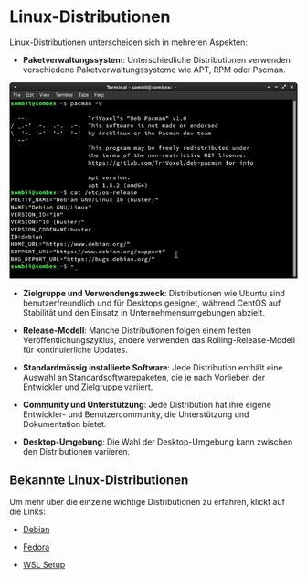 # Linux-Distributionen

Linux-Distributionen unterscheiden sich in mehreren Aspekten:

- **Paketverwaltungssystem**: Unterschiedliche Distributionen verwenden verschiedene Paketverwaltungssysteme wie APT, RPM oder Pacman.

![](pacman.png)

- **Zielgruppe und Verwendungszweck**: Distributionen wie Ubuntu sind benutzerfreundlich und für Desktops geeignet, während CentOS auf Stabilität und den Einsatz in Unternehmensumgebungen abzielt.

- **Release-Modell**: Manche Distributionen folgen einem festen Veröffentlichungszyklus, andere verwenden das Rolling-Release-Modell für kontinuierliche Updates.

- **Standardmässig installierte Software**: Jede Distribution enthält eine Auswahl an Standardsoftwarepaketen, die je nach Vorlieben der Entwickler und Zielgruppe variiert.

- **Community und Unterstützung**: Jede Distribution hat ihre eigene Entwickler- und Benutzercommunity, die Unterstützung und Dokumentation bietet.

- **Desktop-Umgebung**: Die Wahl der Desktop-Umgebung kann zwischen den Distributionen variieren.

## Bekannte Linux-Distributionen

Um mehr über die einzelne wichtige Distributionen zu erfahren, klickt auf die Links:

* [Debian](../debian/debian.md)

* [Fedora](../fedora.md)

* [WSL Setup](../wsl.md)
